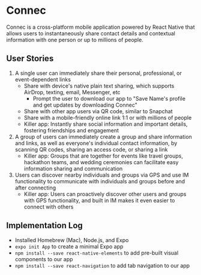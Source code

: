 # Connec
Connec is a cross-platform mobile application powered by React Native that allows users to instantaneously share contact details and contextual information with one person or up to millions of people.

## User Stories
1. A single user can immediately share their personal, professional, or event-dependent links
    - Share with device's native plain text sharing, which supports AirDrop, texting, email, Messenger, etc
        - Prompt the user to download our app to "Save Name's profile and get updates by downloading Connec"
    - Share with other app users via QR code, similar to Snapchat
    - Share with a mobile-friendly online link 1:1 or with millions of people
    - Killer app: Instantly share social information and important details, fostering friendships and engagement
2. A group of users can immediately create a group and share information and links, as well as everyone's individual contact information, by scanning QR codes, sharing an access code, or sharing a link
    - Killer app: Groups that are together for events like travel groups, hackathon teams, and wedding ceremonies can facilitate easy information sharing and communication
3. Users can discover nearby individuals and groups via GPS and use IM functionality to communicate with individuals and groups before and after connecting
    - Killer app: Users can proactively discover other users and groups with GPS functionality, and built in IM makes it even easier to connect with others

## Implementation Log
- Installed Homebrew (Mac), Node.js, and Expo
- `expo init App` to create a minimal Expo app
- `npm install --save react-native-elements` to add pre-built visual components to our app
- `npm install --save react-navigation` to add tab navigation to our app